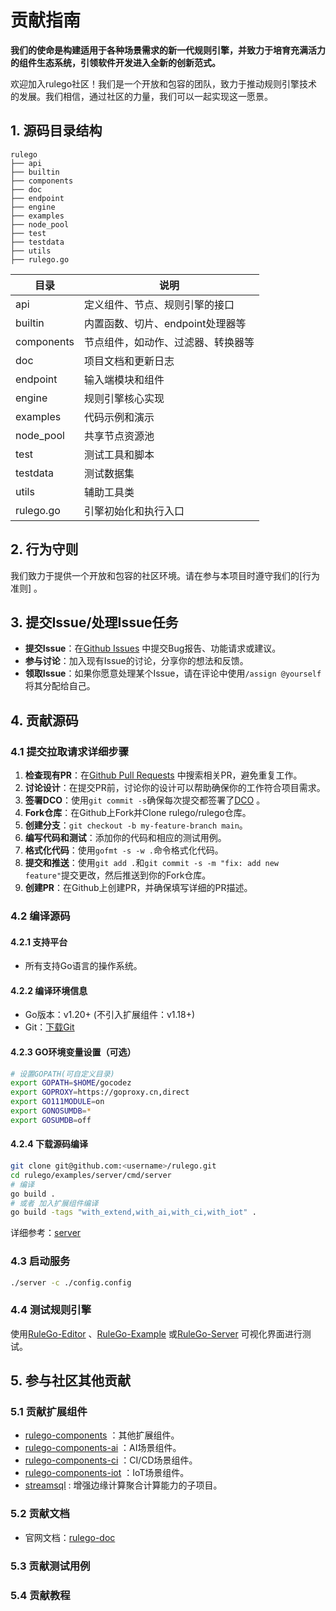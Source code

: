 
# 贡献指南

**我们的使命是构建适用于各种场景需求的新一代规则引擎，并致力于培育充满活力的组件生态系统，引领软件开发进入全新的创新范式。**

欢迎加入rulego社区！我们是一个开放和包容的团队，致力于推动规则引擎技术的发展。我们相信，通过社区的力量，我们可以一起实现这一愿景。

## 1. 源码目录结构

```
rulego
├── api
├── builtin
├── components
├── doc
├── endpoint
├── engine
├── examples
├── node_pool
├── test
├── testdata
├── utils
├── rulego.go
```

| 目录         | 说明                   |
|------------|----------------------|
| api        | 定义组件、节点、规则引擎的接口      |
| builtin    | 内置函数、切片、endpoint处理器等 |
| components | 节点组件，如动作、过滤器、转换器等    |
| doc        | 项目文档和更新日志            |
| endpoint   | 输入端模块和组件             |
| engine     | 规则引擎核心实现             |
| examples   | 代码示例和演示              |
| node_pool  | 共享节点资源池              |
| test       | 测试工具和脚本              |
| testdata   | 测试数据集                |
| utils      | 辅助工具类                |
| rulego.go  | 引擎初始化和执行入口           |

## 2. 行为守则

我们致力于提供一个开放和包容的社区环境。请在参与本项目时遵守我们的[行为准则] 。

## 3. 提交Issue/处理Issue任务

- **提交Issue**：在[Github Issues](https://github.com/rulego/rulego/issues) 中提交Bug报告、功能请求或建议。
- **参与讨论**：加入现有Issue的讨论，分享你的想法和反馈。
- **领取Issue**：如果你愿意处理某个Issue，请在评论中使用`/assign @yourself`将其分配给自己。

## 4. 贡献源码

### 4.1 提交拉取请求详细步骤

1. **检查现有PR**：在[Github Pull Requests](https://github.com/rulego/rulego/pulls) 中搜索相关PR，避免重复工作。
2. **讨论设计**：在提交PR前，讨论你的设计可以帮助确保你的工作符合项目需求。
3. **签署DCO**：使用`git commit -s`确保每次提交都签署了[DCO](https://developercertificate.org) 。
4. **Fork仓库**：在Github上Fork并Clone rulego/rulego仓库。
5. **创建分支**：`git checkout -b my-feature-branch main`。
6. **编写代码和测试**：添加你的代码和相应的测试用例。
7. **格式化代码**：使用`gofmt -s -w .`命令格式化代码。
8. **提交和推送**：使用`git add .`和`git commit -s -m "fix: add new feature"`提交更改，然后推送到你的Fork仓库。
9. **创建PR**：在Github上创建PR，并确保填写详细的PR描述。

### 4.2 编译源码

#### 4.2.1 支持平台
- 所有支持Go语言的操作系统。

#### 4.2.2 编译环境信息
- Go版本：v1.20+ (不引入扩展组件：v1.18+)
- Git：[下载Git](https://git-scm.com/downloads)

#### 4.2.3 GO环境变量设置（可选）
```bash
# 设置GOPATH(可自定义目录)
export GOPATH=$HOME/gocodez
export GOPROXY=https://goproxy.cn,direct
export GO111MODULE=on
export GONOSUMDB=*
export GOSUMDB=off
```

#### 4.2.4 下载源码编译
```bash
git clone git@github.com:<username>/rulego.git
cd rulego/examples/server/cmd/server
# 编译
go build .
# 或者 加入扩展组件编译
go build -tags "with_extend,with_ai,with_ci,with_iot" .
```
详细参考：[server](examples/server/README_ZH.md)
### 4.3 启动服务
```bash
./server -c ./config.config
```

### 4.4 测试规则引擎
使用[RuleGo-Editor](https://editor.rulego.cc/) 、[RuleGo-Example](https://example.rulego.cc/) 或[RuleGo-Server](http://8.134.32.225:9090/ui/) 可视化界面进行测试。

## 5. 参与社区其他贡献

### 5.1 贡献扩展组件
- [rulego-components](https://github.com/rulego/rulego-components) ：其他扩展组件。
- [rulego-components-ai](https://github.com/rulego/rulego-components-ai) ：AI场景组件。
- [rulego-components-ci](https://github.com/rulego/rulego-components-ci) ：CI/CD场景组件。
- [rulego-components-iot](https://github.com/rulego/rulego-components-iot) ：IoT场景组件。
- [streamsql]() : 增强边缘计算聚合计算能力的子项目。

### 5.2 贡献文档
- 官网文档：[rulego-doc](https://github.com/rulego/rulego-doc)

### 5.3 贡献测试用例

### 5.4 贡献教程

